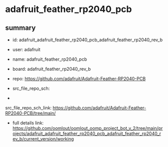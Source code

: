 # adafruit_feather_rp2040_pcb
 
## summary 
* id: adafruit_adafruit_feather_rp2040_pcb_adafruit_feather_rp2040_rev_b
* user: adafruit
* name: adafruit_feather_rp2040_pcb
* board: adafruit_feather_rp2040_rev_b
* repo: https://github.com/adafruit/Adafruit-Feather-RP2040-PCB



* src_file_repo_sch: 
*
 src_file_repo_sch_link: https://github.com/adafruit/Adafruit-Feather-RP2040-PCB/tree/main/
* full details link: https://github.com/oomlout/oomlout_oomp_project_bot_v_2/tree/main/projects/adafruit_adafruit_feather_rp2040_pcb_adafruit_feather_rp2040_rev_b/current_version/working  







